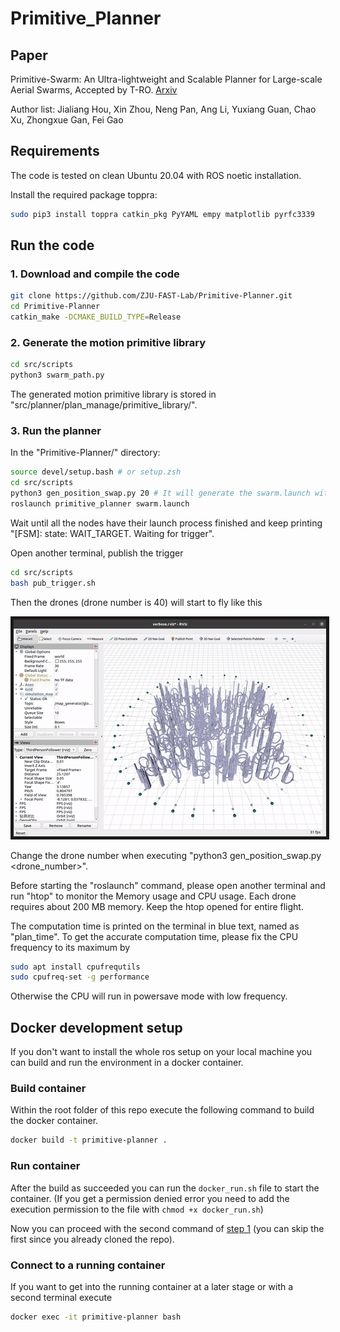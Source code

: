 # Primitive_Planner

## Paper

Primitive-Swarm: An Ultra-lightweight and Scalable Planner for Large-scale Aerial Swarms, Accepted by T-RO. [Arxiv](https://arxiv.org/abs/2502.16887)

Author list: Jialiang Hou, Xin Zhou, Neng Pan, Ang Li, Yuxiang Guan, Chao Xu, Zhongxue Gan, Fei Gao

## Requirements

The code is tested on clean Ubuntu 20.04 with ROS noetic installation.

Install the required package toppra:

```bash
sudo pip3 install toppra catkin_pkg PyYAML empy matplotlib pyrfc3339
```

## Run the code

### 1. Download and compile the code

```bash
git clone https://github.com/ZJU-FAST-Lab/Primitive-Planner.git
cd Primitive-Planner
catkin_make -DCMAKE_BUILD_TYPE=Release
```

### 2. Generate the motion primitive library

```bash
cd src/scripts
python3 swarm_path.py
```

The generated motion primitive library is stored in "src/planner/plan_manage/primitive_library/".

### 3. Run the planner

In the "Primitive-Planner/" directory:

```bash
source devel/setup.bash # or setup.zsh
cd src/scripts
python3 gen_position_swap.py 20 # It will generate the swarm.launch with 20 drones
roslaunch primitive_planner swarm.launch
```

Wait until all the nodes have their launch process finished and keep printing "[FSM]: state: WAIT_TARGET. Waiting for trigger".

Open another terminal, publish the trigger

```bash
cd src/scripts
bash pub_trigger.sh
```

Then the drones (drone number is 40) will start to fly like this
<p align = "center">
<img src="misc/40_drone.gif" width = "500" height = "347" border="5" />
</p>

Change the drone number when executing "python3 gen_position_swap.py <drone_number>".

Before starting the "roslaunch" command, please open another terminal and run "htop" to monitor the Memory usage and CPU usage. Each drone requires about 200 MB memory. Keep the htop opened for entire flight.

The computation time is printed on the terminal in blue text, named as "plan_time".
To get the accurate computation time, please fix the CPU frequency to its maximum by

```bash
sudo apt install cpufrequtils
sudo cpufreq-set -g performance
```

Otherwise the CPU will run in powersave mode with low frequency.

## Docker development setup

If you don't want to install the whole ros setup on your local machine you can build and run the environment in a docker container.

### Build container

Within the root folder of this repo execute the following command to build the docker container.

```bash
docker build -t primitive-planner .
```

### Run container

After the build as succeeded you can run the `docker_run.sh` file to start the container. (If you get a permission denied error you need to add the execution permission to the file with `chmod +x docker_run.sh`)

Now you can proceed with the second command of [step 1](#1-download-and-compile-the-code) (you can skip the first since you already cloned the repo).

### Connect to a running container

If you want to get into the running container at a later stage or with a second terminal execute

```bash
docker exec -it primitive-planner bash
```

